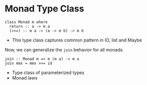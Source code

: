 # Monad Type Class

```
class Monad m where
  return :: a -> m a
  (>>=) :: m a -> (a -> m b) -> m b
```

* This type class captures common pattern in IO, list and Maybe

Now, we can generalize the `join` behavior for all monads.

```
join :: Monad m => m (m a) -> m a
join mmx = mmx >>= id
```

* Type class of parameterized types
* Monad laws
